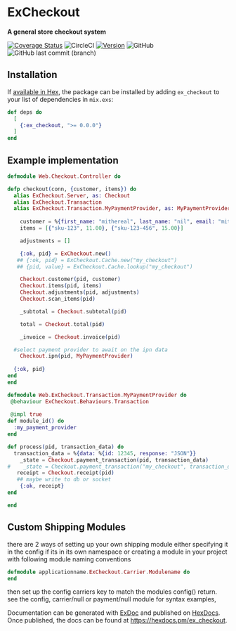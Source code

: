 # ExCheckout

**A general store checkout system**

[![Coverage Status](https://coveralls.io/repos/github/mithereal/ex_checkout/badge.svg?branch=main)](https://coveralls.io/github/mithereal/ex_checkout?branch=main)
![CircleCI](https://img.shields.io/circleci/build/github/mithereal/ex_checkout)
[![Version](https://img.shields.io/hexpm/v/ex_checkout.svg?style=flat-square)](https://hex.pm/packages/ex_checkout)
![GitHub](https://img.shields.io/github/license/mithereal/ex_checkout)
![GitHub last commit (branch)](https://img.shields.io/github/last-commit/mithereal/ex_checkout/main)


## Installation

If [available in Hex](https://hex.pm/docs/publish), the package can be installed
by adding `ex_checkout` to your list of dependencies in `mix.exs`:

```elixir
def deps do
  [
    {:ex_checkout, ">= 0.0.0"}
  ]
end
```

## Example implementation

```elixir
defmodule Web.Checkout.Controller do

defp checkout(conn, {customer, items}) do
  alias ExCheckout.Server, as: Checkout
  alias ExCheckout.Transaction
  alias ExCheckout.Transaction.MyPaymentProvider, as: MyPaymentProvider
  
    customer = %{first_name: "mithereal", last_name: "nil", email: "mithereal@gmail.com", phone: "1234567"}
    items = [{"sku-123", 11.00}, {"sku-123-456", 15.00}]

    adjustments = []

    {:ok, pid} = ExCheckout.new()
   ## {:ok, pid} = ExCheckout.Cache.new("my_checkout")
   ## {pid, value} = ExCheckout.Cache.lookup("my_checkout")

    Checkout.customer(pid, customer)
    Checkout.items(pid, items)
    Checkout.adjustments(pid, adjustments)
    Checkout.scan_items(pid)

    _subtotal = Checkout.subtotal(pid)

    total = Checkout.total(pid)

    _invoice = Checkout.invoice(pid)

  #select payment provider to await on the ipn data 
    Checkout.ipn(pid, MyPaymentProvider)
   
  {:ok, pid}
end
end

defmodule Web.ExCheckout.Transaction.MyPaymentProvider do
 @behaviour ExCheckout.Behaviours.Transaction
 
 @impl true
def module_id() do
  :my_payment_provider
end

def process(pid, transaction_data) do
  transaction_data = %{data: %{id: 12345, response: "JSON"}}
    _state = Checkout.payment_transaction(pid, transaction_data)
#    _state = Checkout.payment_transaction("my_checkout", transaction_data)
   receipt = Checkout.receipt(pid)
   ## maybe write to db or socket
    {:ok, receipt}
end

end

   ```

## Custom Shipping Modules
there are 2 ways of setting up your own shipping module either specifying it in the config if its in its own namespace or
creating a module in your project with following module naming conventions 
```elixir
defmodule applicationname.ExCheckout.Carrier.Modulename do
end
```
then set up the config carriers key to match the modules config() return. 
see the config, carrier/null or payment/null module for syntax examples, 

Documentation can be generated with [ExDoc](https://github.com/elixir-lang/ex_doc)
and published on [HexDocs](https://hexdocs.pm). Once published, the docs can
be found at <https://hexdocs.pm/ex_checkout>.

